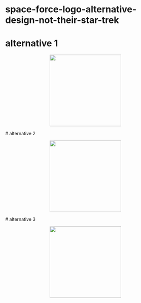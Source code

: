 # space-force-logo-alternative-design-not-their-star-trek
# alternative 1 
<p align="center"><img src="https://i.imgur.com/P53kWPW.png" width="225"></p>
# alternative 2
<p align="center"><img src="https://i.imgur.com/Qslw76o.png" width="225"></p>
# alternative 3
<p align="center"><img src="https://i.imgur.com/24FdDR2.png" width="225"></p>




